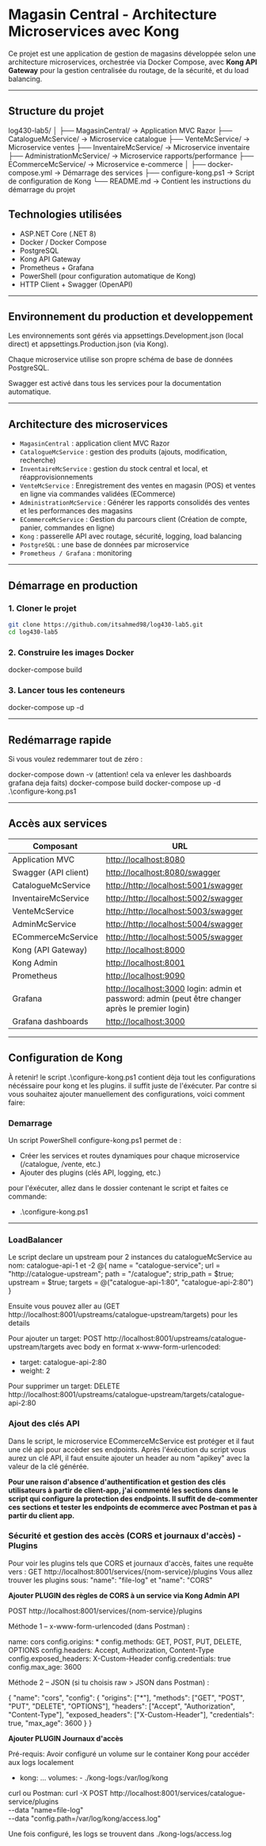 # Magasin Central - Architecture Microservices avec Kong

Ce projet est une application de gestion de magasins développée selon une architecture microservices, orchestrée via Docker Compose, avec **Kong API Gateway** pour la gestion centralisée du routage, de la sécurité, et du load balancing.

---

## Structure du projet

log430-lab5/
│
├── MagasinCentral/ → Application MVC Razor
├── CatalogueMcService/ → Microservice catalogue
├── VenteMcService/ → Microservice ventes
├── InventaireMcService/ → Microservice inventaire
├── AdministrationMcService/ → Microservice rapports/performance
├── ECommerceMcService/ → Microservice e-commerce
│
├── docker-compose.yml → Démarrage des services
├── configure-kong.ps1 → Script de configuration de Kong
└── README.md → Contient les instructions du démarrage du projet

## Technologies utilisées

- ASP.NET Core (.NET 8)
- Docker / Docker Compose
- PostgreSQL
- Kong API Gateway
- Prometheus + Grafana
- PowerShell (pour configuration automatique de Kong)
- HTTP Client + Swagger (OpenAPI)

---

## Environnement du production et developpement

Les environnements sont gérés via appsettings.Development.json (local direct) et appsettings.Production.json (via Kong).

Chaque microservice utilise son propre schéma de base de données PostgreSQL.

Swagger est activé dans tous les services pour la documentation automatique.

---

## Architecture des microservices

- `MagasinCentral` : application client MVC Razor
- `CatalogueMcService` : gestion des produits (ajouts, modification, recherche)
- `InventaireMcService` : gestion du stock central et local, et réapprovisionnements
- `VenteMcService` : Enregistrement des ventes en magasin (POS) et ventes en ligne via commandes validées (ECommerce)
- `AdministrationMcService` : Générer les rapports consolidés des ventes et les performances des magasins
- `ECommerceMcService` : Gestion du parcours client (Création de compte, panier, commandes en ligne)
- `Kong` : passerelle API avec routage, sécurité, logging, load balancing
- `PostgreSQL` : une base de données par microservice
- `Prometheus / Grafana` : monitoring

---

## Démarrage en production

### 1. Cloner le projet

```bash
git clone https://github.com/itsahmed98/log430-lab5.git
cd log430-lab5
```

### 2. Construire les images Docker

docker-compose build

### 3. Lancer tous les conteneurs

docker-compose up -d

---

## Redémarrage rapide

Si vous voulez redemmarer tout de zéro :

docker-compose down -v (attention! cela va enlever les dashboards grafana deja faits)
docker-compose build
docker-compose up -d
.\configure-kong.ps1

---

## Accès aux services

| Composant            | URL                                                                                                                       |
| -------------------- | ------------------------------------------------------------------------------------------------------------------------- |
| Application MVC      | [http://localhost:8080](http://localhost:8080)                                                                            |
| Swagger (API client) | [http://localhost:8080/swagger](http://localhost:8080/swagger)                                                            |
| CatalogueMcService   | [http://http://localhost:5001/swagger](http://localhost:5001/swagger)                                                     |
| InventaireMcService  | [http://http://localhost:5002/swagger](http://localhost:5002/swagger)                                                     |
| VenteMcService       | [http://http://localhost:5003/swagger](http://localhost:5003/swagger)                                                     |
| AdminMcService       | [http://http://localhost:5004/swagger](http://localhost:5004/swagger)                                                     |
| ECommerceMcService   | [http://http://localhost:5005/swagger](http://localhost:5005/swagger)                                                     |
| Kong (API Gateway)   | [http://localhost:8000](http://localhost:8000)                                                                            |
| Kong Admin           | [http://localhost:8001](http://localhost:8001)                                                                            |
| Prometheus           | [http://localhost:9090](http://localhost:9090)                                                                            |
| Grafana              | [http://localhost:3000](http://localhost:3000) login: admin et password: admin (peut être changer après le premier login) |
| Grafana dashboards   | [http://localhost:3000](http://localhost:3000/dashboards)                                                                 |

---

## Configuration de Kong

À retenir! le script .\configure-kong.ps1 contient dèja tout les configurations nécéssaire pour kong et les plugins. il suffit juste de l'éxécuter.
Par contre si vous souhaitez ajouter manuellement des configurations, voici comment faire:

### Demarrage

Un script PowerShell configure-kong.ps1 permet de :

- Créer les services et routes dynamiques pour chaque microservice (/catalogue, /vente, etc.)
- Ajouter des plugins (clés API, logging, etc.)

pour l'éxécuter, allez dans le dossier contenant le script et faites ce commande:

- .\configure-kong.ps1

---

### LoadBalancer

Le script declare un upstream pour 2 instances du catalogueMcService au nom: catalogue-api-1 et -2
@{ name = "catalogue-service"; url = "http://catalogue-upstream"; path = "/catalogue"; strip_path = $true; upstream = $true; targets = @("catalogue-api-1:80", "catalogue-api-2:80") }

Ensuite vous pouvez aller au (GET http://localhost:8001/upstreams/catalogue-upstream/targets) pour les details

Pour ajouter un target: POST http://localhost:8001/upstreams/catalogue-upstream/targets avec body en format x-www-form-urlencoded:

- target: catalogue-api-2:80
- weight: 2

Pour supprimer un target: DELETE http://localhost:8001/upstreams/catalogue-upstream/targets/catalogue-api-2:80

### Ajout des clés API

Dans le script, le microservice ECommerceMcService est protéger et il faut une clé api pour accèder ses endpoints. Après l'éxécution du script vous aurez un clé API, il faut ensuite ajouter un header au nom "apikey" avec la valeur de la clé générée.

**Pour une raison d'absence d'authentification et gestion des clés utilisateurs à partir de client-app, j'ai commenté les sections dans le script qui configure la protection des endpoints. Il suffit de de-commenter ces sections et tester les endpoints de ecommerce avec Postman et pas à partir du client app.**

### Sécurité et gestion des accès (CORS et journaux d'accès) - Plugins

Pour voir les plugins tels que CORS et journaux d'accès, faites une requête vers : GET http://localhost:8001/services/{nom-service}/plugins
Vous allez trouver les plugins sous: "name": "file-log" et "name": "CORS"

**Ajouter PLUGIN des règles de CORS à un service via Kong Admin API**

POST http://localhost:8001/services/{nom-service}/plugins

Méthode 1 – x-www-form-urlencoded (dans Postman) :

name: cors
config.origins: \*
config.methods: GET, POST, PUT, DELETE, OPTIONS
config.headers: Accept, Authorization, Content-Type
config.exposed_headers: X-Custom-Header
config.credentials: true
config.max_age: 3600

Méthode 2 – JSON (si tu choisis raw > JSON dans Postman) :

{
"name": "cors",
"config": {
"origins": ["*"],
"methods": ["GET", "POST", "PUT", "DELETE", "OPTIONS"],
"headers": ["Accept", "Authorization", "Content-Type"],
"exposed_headers": ["X-Custom-Header"],
"credentials": true,
"max_age": 3600
}
}

**Ajouter PLUGIN Journaux d'accès**

Pré-requis: Avoir configuré un volume sur le container Kong pour accéder aux logs localement

- kong:
  ...
  volumes: - ./kong-logs:/var/log/kong

curl ou Postman:
curl -X POST http://localhost:8001/services/catalogue-service/plugins \
 --data "name=file-log" \
 --data "config.path=/var/log/kong/access.log"

Une fois configuré, les logs se trouvent dans ./kong-logs/access.log
